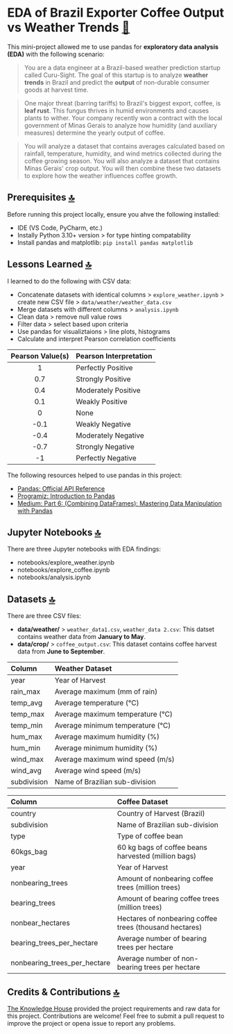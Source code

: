 # EDA of Brazil Exporter Coffee Output vs Weather Trends [🏡](https://github.com/barronbytes/mini-projects/tree/main)

This mini-project allowed me to use pandas for **exploratory data analysis (EDA)** with the following scenario:

> You are a data engineer at a Brazil-based weather prediction startup called Curu-Sight. The goal of this startup is to analyze **weather trends** in Brazil and predict the **output** of non-durable consumer goods at harvest time.

> One major threat (barring tariffs) to Brazil's biggest export, coffee, is **leaf rust**. This fungus thrives in humid environments and causes plants to wither. Your company recently won a contract with the local government of Minas Gerais to analyze how humidity (and auxiliary measures) determine the yearly output of coffee.

> You will analyze a dataset that contains averages calculated based on rainfall, temperature, humidity, and wind metrics collected during the coffee growing season. You will also analyze a dataset that contains Minas Gerais' crop output. You will then combine these two datasets to explore how the weather influences coffee growth.

## Prerequisites [🔝](#eda-of-brazil-exporter-coffee-output-vs-weather-trends-)

Before running this project locally, ensure you ahve the following installed:

* IDE (VS Code, PyCharm, etc.)
* Instally Python 3.10+ version > for type hinting compatability
* Install pandas and matplotlib: `pip install pandas matplotlib`

## Lessons Learned [🔝](#eda-of-brazil-exporter-coffee-output-vs-weather-trends-)

I learned to do the following with CSV data:

* Concatenate datasets with identical columns > `explore_weather.ipynb` > create new CSV file > `data/weather/weather_data.csv`
* Merge datasets with different columns > `analysis.ipynb`
* Clean data > remove null value rows
* Filter data > select based upon criteria
* Use pandas for visualiztaions > line plots, histograms
* Calculate and interpret Pearson correlation coefficients

| Pearson Value(s) | Pearson Interpretation |
|:--------:|:--------------|
| 1 | Perfectly Positive |
| 0.7 | Strongly Positive |
| 0.4 | Moderately Positive |
| 0.1 | Weakly Positive
| 0 | None |
| -0.1 | Weakly Negative |
| -0.4 | Moderately Negative |
| -0.7 | Strongly Negative |
| -1 | Perfectly Negative | 

The following resources helped to use pandas in this project:

* [Pandas: Official API Reference](https://pandas.pydata.org/docs/reference/index.html)
* [Programiz: Introduction to Pandas](https://www.programiz.com/python-programming/pandas/introduction)
* [Medium: Part 6: (Combining DataFrames): Mastering Data Manipulation with Pandas](https://medium.com/mastering-the-art-of-data-science-a-comprehensive/part-6-combining-dataframes-mastering-data-manipulation-with-pandas-95a698c96ef8)

## Jupyter Notebooks [🔝](#eda-of-brazil-exporter-coffee-output-vs-weather-trends-)

There are three Jupyter notebooks with EDA findings:

* notebooks/explore_weather.ipynb
* notebooks/explore_coffee.ipynb
* notebooks/analysis.ipynb

## Datasets [🔝](#eda-of-brazil-exporter-coffee-output-vs-weather-trends-)

There are three CSV files:

* **data/weather/** > `weather_data1.csv`, `weather_data 2.csv`: This datset contains weather data from **January to May**.
* **data/crop/** > `coffee_output.csv`: This dataset contains coffee harvest data from **June to September**.

| Column | Weather Dataset |
|:---------|:--------------|
| year | Year of Harvest |
| rain_max | Average maximum (mm of rain)  |
| temp_avg | Average temperature (℃) |
| temp_max | Average maximum temperature (℃) |
| temp_min | Average minimum temperature (℃) |
| hum_max | Average maximum humidity (%) |
| hum_min | Average minimum humidity (%) |
| wind_max | Average maximum wind speed (m/s) |
| wind_avg | Average wind speed (m/s) |
| subdivision | Name of Brazilian sub-division |


| Column | Coffee Dataset |
|:---------|:--------------|
| country | Country of Harvest (Brazil) |
| subdivision | Name of Brazilian sub-division |
| type | Type of coffee bean |
| 60kgs_bag | 60 kg bags of coffee beans harvested (million bags) |
| year | Year of Harvest |
| nonbearing_trees | Amount of nonbearing coffee trees (million trees) |
| bearing_trees | Amount of bearing coffee trees (million trees) |
| nonbear_hectares | Hectares of nonbearing coffee trees (thousand hectares) |
| bearing_trees_per_hectare | Average number of bearing trees per hectare |
| nonbearing_trees_per_hectare | Average number of non-bearing trees per hectare |

## Credits & Contributions [🔝](#eda-of-brazil-exporter-coffee-output-vs-weather-trends-)

[The Knowledge House](https://www.theknowledgehouse.org/) provided the project requirements and raw data for this project. Contributions are welcome! Feel free to submit a pull request to improve the project or opena issue to report any problems.
